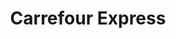 ---
title: "Carrefour Express"
url: /madrid/carrefour-express-calle-de-arturo-soria/
shop: comodidad
---